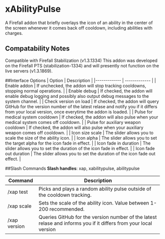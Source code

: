 # xAbilityPulse
A Firefall addon that briefly overlays the icon of an ability in the center of the screen whenever it comes back off cooldown, including abilities with charges.

## Compatability Notes
Compatible with Firefall Stabilization (v1.3.1334)
This addon was developed on the Firefall PTS (stabilization-1334) and will presently not function on the live servers (v1.3.1869).

##Interface Options
| Option  | Description |
|------------- | ------------- |
| Enable addon | If unchecked, the addon will stop tracking cooldowns, stopping normal operations. |
| Enable debug | If checked, the addon will enable debug logging and possibly also output debug messages to the system channel. |
| Check version on load | If checked, the addon will query GitHub for the version number of the latest relase and notify you if it differs from your local version, once everytime the addon is loaded. |
| Pulse for medical system cooldown | If checked, the addon will also pulse when your medical system comes off cooldown. |
| Pulse for auxiliary weapon cooldown | If checked, the addon will also pulse when your auxiliary weapon comes off cooldown. |
| Icon size scale | The slider allows you to scale the size of the ability icon. |
| Icon alpha | The slider allows you to set the target alpha for the icon fade in effect. |
| Icon fade in duration | The slider allows you to set the duration of the icon fade in effect. |
| Icon fade out duration | The slider allows you to set the duration of the icon fade out effect. |

##Slash Commands
**Slash handles**: xap, xabilitypulse, abilitypulse

| Command  | Description |
|------------- | ------------- |
|/xap test     | Picks and plays a random ability pulse outside of the cooldown tracking. |
|/xap scale <value> | Sets the scale of the ability icon. Value between 1-200 recommended. |
|/xap version | Queries GitHub for the version number of the latest relase and informs you if it differs from your local version |
